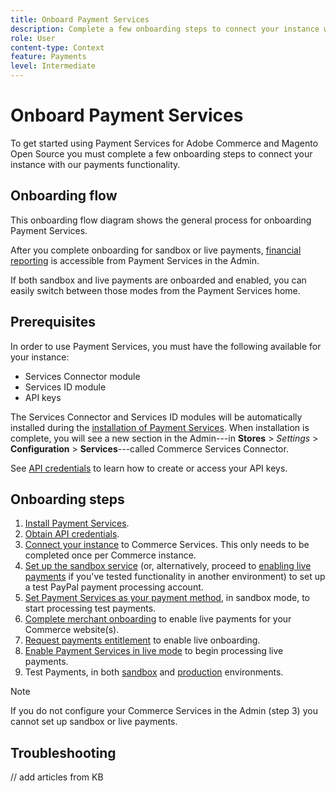 ```yaml
---
title: Onboard Payment Services
description: Complete a few onboarding steps to connect your instance with Payment Services functionality.
role: User
content-type: Context
feature: Payments
level: Intermediate
---
```

# Onboard Payment Services

To get started using Payment Services for Adobe Commerce and Magento Open Source you must complete a few onboarding steps to connect your instance with our payments functionality.

## Onboarding flow

<!-- ![Onboarding flow](assets/onboard-diagram.svg) -->

This onboarding flow diagram shows the general process for onboarding Payment Services.

After you complete onboarding for sandbox or live payments, [financial reporting](financial-reporting.md) is accessible from Payment Services in the Admin.

If both sandbox and live payments are onboarded and enabled, you can easily switch between those modes from the Payment Services home.

## Prerequisites

In order to use Payment Services, you must have the following available for your instance:

* Services Connector module
* Services ID module
* API keys

The Services Connector and Services ID modules will be automatically installed during the [installation of Payment Services](install.md). When installation is complete, you will see a new section in the Admin---in **Stores** > _Settings_ > **Configuration** > **Services**---called Commerce Services Connector.

See [API credentials](#obtain-api-credentials) to learn how to create or access your API keys.

## Onboarding steps

1. [Install Payment Services](install.md#get-payment-services).
1. [Obtain API credentials](connect.md#obtain-api-credentials).
1. [Connect your instance](Connect.md#configure-commerce-services) to Commerce Services. This only needs to be completed once per Commerce instance.
1. [Set up the sandbox service](sandbox.md#enable-sandbox-testing) (or, alternatively, proceed to [enabling live payments](sandbox.md#enable-live-payments) if you've tested functionality in another environment) to set up a test PayPal payment processing account.
1. [Set Payment Services as your payment method](production.md#set-payment-services-as-payment-method), in sandbox mode, to start processing test payments.
1. [Complete merchant onboarding](production.md#complete-merchant-onboarding) to enable live payments for your Commerce website(s).
1. [Request payments entitlement](production.md#request-payments-entitlement-from-adobe) to enable live onboarding.
1. [Enable Payment Services in live mode](production.md#enable-live-payments) to begin processing live payments.
1. Test Payments, in both [sandbox](sandbox.md#test-in-sandbox-environment) and [production](production.md#test-in-production) environments.

>[!NOTE]
>
>If you do not configure your Commerce Services in the Admin (step 3) you cannot set up sandbox or live payments.

## Troubleshooting

// add articles from KB